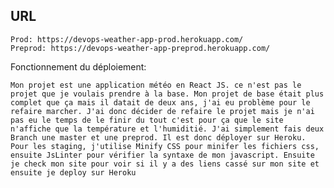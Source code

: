 ## URL
    Prod: https://devops-weather-app-prod.herokuapp.com/
    Preprod: https://devops-weather-app-preprod.herokuapp.com/
 
 Fonctionnement du déploiement:

    Mon projet est une application météo en React JS. ce n'est pas le projet que je voulais prendre à la base. Mon projet de base était plus complet que ça mais il datait de deux ans, j'ai eu problème pour le refaire marcher. J'ai donc décider de refaire le projet mais je n'ai pas eu le temps de le finir du tout c'est pour ça que le site n'affiche que la température et l'humiditié. J'ai simplement fais deux Branch une master et une preprod. Il est donc déployer sur Heroku. Pour les staging, j'utilise Minify CSS pour minifer les fichiers css, ensuite JsLinter pour vérifier la syntaxe de mon javascript. Ensuite je check mon site pour voir si il y a des liens cassé sur mon site et ensuite je deploy sur Heroku
